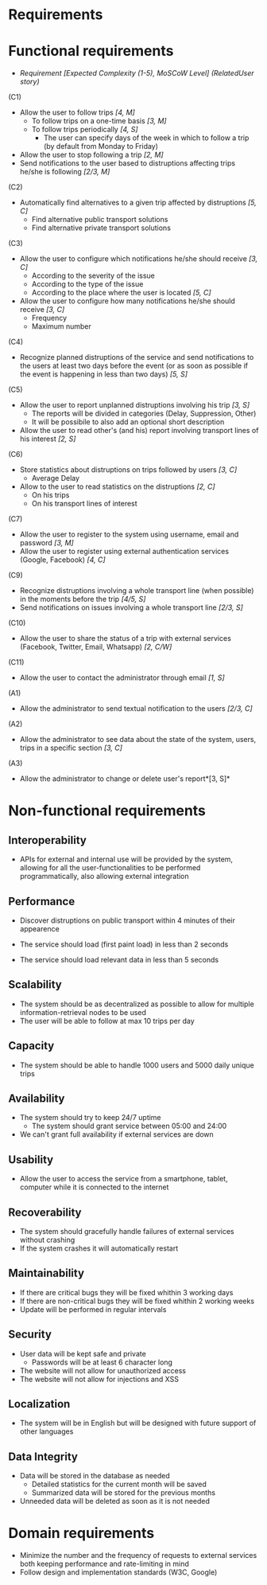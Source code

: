 # Requirements

# Functional requirements 

* *Requirement [Expected Complexity (1-5), MoSCoW Level]*
*(RelatedUser story)*

(C1)

* Allow the user to follow trips *[4, M]*
	* To follow trips on a one-time basis *[3, M]*
	* To follow trips periodically *[4, S]*
		* The user can specify days of the week in which to follow a trip (by default from Monday to Friday)
* Allow the user to stop following a trip *[2, M]*
* Send notifications to the user based to distruptions affecting trips he/she is following *[2/3, M]*

(C2)

* Automatically find alternatives to a given trip affected by distruptions *[5, C]*
	* Find alternative public transport solutions 
	* Find alternative private transport solutions

(C3)

* Allow the user to configure which notifications he/she should receive *[3, C]*
	* According to the severity of the issue
	* According to the type of the issue
	* According to the place where the user is located *[5, C]*
* Allow the user to configure how many notifications he/she should receive  *[3, C]* 
	* Frequency
	* Maximum number

(C4)

* Recognize planned distruptions of the service and send notifications to the users at least two days before the event (or as soon as possible if the event is happening in less than two days) *[5, S]*

(C5)

* Allow the user to report unplanned distruptions involving his trip *[3, S]*
	* The reports will be divided in categories (Delay, Suppression, Other)
	* It will be possibile to also add an optional short description
* Allow the user to read other's (and his) report involving transport lines of his interest *[2, S]*

(C6)

* Store statistics about distruptions on trips followed by users *[3, C]*
	* Average Delay
* Allow to the user to read statistics on the distruptions *[2, C]*
	* On his trips
	* On his transport lines of interest

(C7)

* Allow the user to register to the system using username, email and password *[3, M]*
* Allow the user to register using external authentication services (Google, Facebook) *[4, C]*

(C9)

* Recognize distruptions involving a whole transport line (when possible) in the moments before the trip *[4/5, S]*
* Send notifications on issues involving a whole transport line *[2/3, S]*

(C10)

* Allow the user to share the status of a trip with external services (Facebook, Twitter, Email, Whatsapp) *[2, C/W]*

(C11)

* Allow the user to contact the administrator through email *[1, S]*

(A1)

* Allow the administrator to send textual notification to the users *[2/3, C]*

(A2)
* Allow the administrator to see data about the state of the system, users, trips in a specific section *[3, C]*

(A3)
* Allow the administrator to change or delete user's report*[3, S]* 

# Non-functional requirements

## Interoperability

* APIs for external and internal use will be provided by the system, allowing for all the user-functionalities to be performed programmatically, also allowing external integration

## Performance

* Discover distruptions on public transport within 4 minutes of their appearence

* The service should load (first paint load) in less than 2 seconds
* The service should load relevant data in less than 5 seconds


## Scalability

* The system should be as decentralized as possible to allow for multiple information-retrieval nodes to be used
* The user will be able to follow at max 10 trips per day

## Capacity

* The system should be able to handle 1000 users and 5000 daily unique trips

## Availability

* The system should try to keep 24/7 uptime
	* The system should grant service between 05:00 and 24:00 
* We can't grant full availability if external services are down

## Usability

* Allow the user to access the service from a smartphone, tablet, computer while it is connected to the internet

## Recoverability

* The system should gracefully handle failures of external services without crashing
* If the system crashes it will automatically restart

## Maintainability

* If there are critical bugs they will be fixed whithin 3 working days
* If there are non-critical bugs they will be fixed whithin 2 working weeks
* Update will be performed in regular intervals

## Security

* User data will be kept safe and private
	* Passwords will be at least 6 character long
* The website will not allow for unauthorized access
* The website will not allow for injections and XSS

## Localization

* The system will be in English but will be designed with future support of other languages 

## Data Integrity

* Data will be stored in the database as needed
	* Detailed statistics for the current month will be saved
	* Summarized data will be stored for the previous months 
* Unneeded data will be deleted as soon as it is not needed

# Domain requirements

* Minimize the number and the frequency of requests to external services both keeping performance and rate-limiting in mind
* Follow design and implementation standards (W3C, Google)